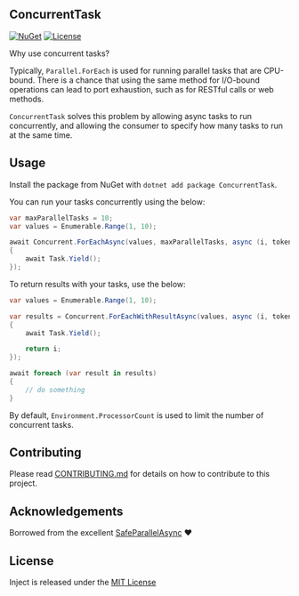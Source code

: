 ﻿## ConcurrentTask

[![NuGet](https://img.shields.io/nuget/v/ConcurrentTask?style=for-the-badge)](https://www.nuget.org/packages/ConcurrentTask) [![License](https://img.shields.io/github/license/robertcoltheart/concurrent-task?style=for-the-badge)](https://github.com/robertcoltheart/concurrent-task/blob/master/LICENSE)

Why use concurrent tasks?

Typically, `Parallel.ForEach` is used for running parallel tasks that are CPU-bound. There is a chance that using
the same method for I/O-bound operations can lead to port exhaustion, such as for RESTful calls or web methods.

`ConcurrentTask` solves this problem by allowing async tasks to run concurrently, and allowing the consumer
to specify how many tasks to run at the same time.

## Usage
Install the package from NuGet with `dotnet add package ConcurrentTask`.

You can run your tasks concurrently using the below:

```csharp
var maxParallelTasks = 10;
var values = Enumerable.Range(1, 10);

await Concurrent.ForEachAsync(values, maxParallelTasks, async (i, token) =>
{
    await Task.Yield();
});
```

To return results with your tasks, use the below:

```csharp
var values = Enumerable.Range(1, 10);

var results = Concurrent.ForEachWithResultAsync(values, async (i, token) =>
{
    await Task.Yield();

    return i;
});

await foreach (var result in results)
{
    // do something
}
```

By default, `Environment.ProcessorCount` is used to limit the number of concurrent tasks.

## Contributing
Please read [CONTRIBUTING.md](CONTRIBUTING.md) for details on how to contribute to this project.

## Acknowledgements
Borrowed from the excellent [SafeParallelAsync](https://github.com/NewOrbit/SafeParallelAsync) :heart:

## License
Inject is released under the [MIT License](https://opensource.org/license/mit)
